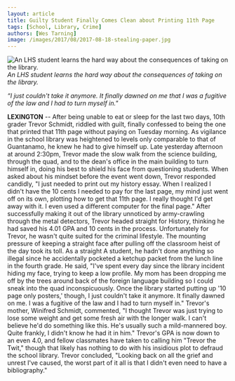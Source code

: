 ```yaml
---
layout: article
title: Guilty Student Finally Comes Clean about Printing 11th Page
tags: [School, Library, Crime]
authors: [Wes Tarning]
image: /images/2017/08/2017-08-18-stealing-paper.jpg
---
```

![An LHS student learns the hard way about the consequences of taking on the library.](/images/2017/08/2017-08-18-stealing-paper.jpg)
*An LHS student learns the hard way about the consequences of taking on the library.*

*“I just couldn't take it anymore. It finally dawned on me that I was a fugitive of the law and I had to turn myself in."*

**LEXINGTON** --  After being unable to eat or sleep for the last two days, 10th grader Trevor Schmidt, riddled with guilt, finally confessed to being the one that printed that 11th page without paying on Tuesday morning. As vigilance in the school library was heightened to levels only comparable to that of Guantanamo, he knew he had to give himself up. 
Late yesterday afternoon at around 2:30pm, Trevor made the slow walk from the science building, through the quad, and to the dean's office in the main building to turn himself in, doing his best to shield his face from questioning students.
When asked about his mindset before the event went down, Trevor responded candidly, "I just needed to print out my history essay. When I realized I didn't have the 10 cents I needed to pay for the last page, my mind just went off on its own, plotting how to get that 11th page. I really thought I'd get away with it. I even used a different computer for the final page." 
After successfully making it out of the library unnoticed by army-crawling through the metal detectors, Trevor headed straight for History, thinking he had saved his 4.01 GPA and 10 cents in the process. 
Unfortunately for Trevor, he wasn't quite suited for the criminal lifestyle. The mounting pressure of keeping a straight face after pulling off the classroom heist of the day took its toll. As a straight A student, he hadn't done anything so illegal since he accidentally pocketed a ketchup packet from the lunch line in the fourth grade.
He said, "I've spent every day since the library incident hiding my face, trying to keep a low profile. My mom has been dropping me off by the trees around back of the foreign language building so I could sneak into the quad inconspicuously. Once the library started putting up '10 page only posters,' though, I just couldn't take it anymore. It finally dawned on me. I was a fugitive of the law and I had to turn myself in." 
Trevor's mother, Winifred Schmidt, commented, "I thought Trevor was just trying to lose some weight and get some fresh air with the longer walk. I can't believe he'd do something like this. He's usually such a mild-mannered boy. Quite frankly, I didn't know he had it in him." 
Trevor's GPA is now down to an even 4.0, and fellow classmates have taken to calling him "Trevor the Twit," though that likely has nothing to do with his insidious plot to defraud the school library. Trevor concluded, "Looking back on all the grief and unrest I've caused, the worst part of it all is that I didn't even need to have a bibliography."

